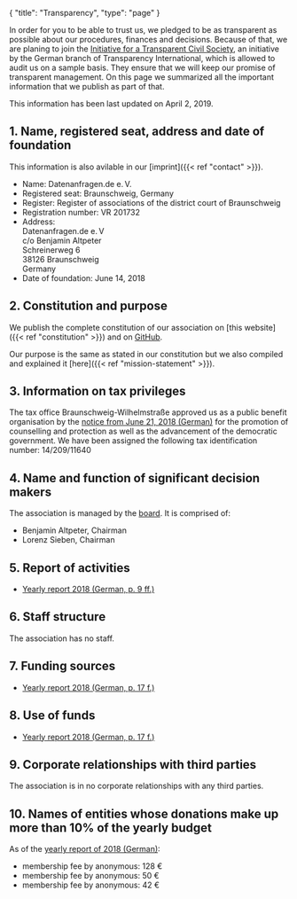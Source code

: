 {
    "title": "Transparency",
    "type": "page"
}

In order for you to be able to trust us, we pledged to be as transparent as possible about our procedures, finances and decisions. Because of that, we are planing to join the [Initiative for a Transparent Civil Society](https://www.transparency.de/mitmachen/initiative-transparente-zivilgesellschaft/), an initiative by the German branch of Transparency International, which is allowed to audit us on a sample basis. They ensure that we will keep our promise of transparent management. On this page we summarized all the important information that we publish as part of that.

This information has been last updated on April 2, 2019.

## 1. Name, registered seat, address and date of foundation
This information is also avilable in our [imprint]({{< ref "contact" >}}).

 - Name: Datenanfragen.de e.&thinsp;V.
 - Registered seat: Braunschweig, Germany
 - Register: Register of associations of the district court of Braunschweig
 - Registration number: VR 201732
 - Address:  
   Datenanfragen.de e.&thinsp;V  
   c/o Benjamin Altpeter  
   Schreinerweg 6  
   38126 Braunschweig  
   Germany  
 - Date of foundation: June 14, 2018

## 2. Constitution and purpose

We publish the complete constitution of our association on [this website]({{< ref "constitution" >}}) and on [GitHub](https://github.com/datenanfragen/verein/blob/master/satzung.md).

Our purpose is the same as stated in our constitution but we also compiled and explained it [here]({{< ref "mission-statement" >}}).  

## 3. Information on tax privileges

The tax office Braunschweig-Wilhelmstraße approved us as a public benefit organisation by the [notice from June 21, 2018 (German)](https://static.dacdn.de/docs/feststellungsbescheid_2018-06-21.pdf) for the promotion of counselling and protection as well as the advancement of the democratic government. We have been assigned the following tax identification number: 14/209/11640

## 4. Name and function of significant decision makers

The association is managed by the [board](/board). It is comprised of:
 
 - Benjamin Altpeter, Chairman
 - Lorenz Sieben, Chairman
 
## 5. Report of activities

 - [Yearly report 2018 (German, p. 9 ff.)](/downloads/bericht-2018.pdf)

## 6. Staff structure

The association has no staff.

## 7. Funding sources

 - [Yearly report 2018 (German, p. 17 f.)](/downloads/bericht-2018.pdf)

## 8. Use of funds

 - [Yearly report 2018 (German, p. 17 f.)](/downloads/bericht-2018.pdf)

## 9. Corporate relationships with third parties 

The association is in no corporate relationships with any third parties.

## 10. Names of entities whose donations make up more than 10% of the yearly budget

As of the [yearly report of 2018 (German)](/downloads/bericht-2018.pdf):

 - membership fee by anonymous: 128 €
 - membership fee by anonymous: 50 €
 - membership fee by anonymous: 42 €